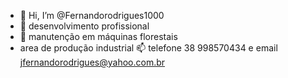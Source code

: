 - 👋 Hi, I’m @Fernandorodrigues1000
- 👀 desenvolvimento profissional
- 🌱 manutenção em máquinas florestais
-    area de produção industrial
 📫 telefone 38 998570434 e email jfernandorodrigues@yahoo.com.br

<!---
Fernandorodrigues1000/Fernandorodrigues1000 is a ✨ special ✨ repository because its `README.md` (this file) appears on your GitHub profile.
You can click the Preview link to take a look at your changes.
--->
